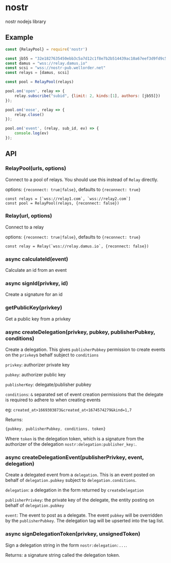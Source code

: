 
# nostr

nostr nodejs library

## Example

```js
const {RelayPool} = require('nostr')

const jb55 = "32e1827635450ebb3c5a7d12c1f8e7b2b514439ac10a67eef3d9fd9c5c68e245"
const damus = "wss://relay.damus.io"
const scsi = "wss://nostr-pub.wellorder.net"
const relays = [damus, scsi]

const pool = RelayPool(relays)

pool.on('open', relay => {
	relay.subscribe("subid", {limit: 2, kinds:[1], authors: [jb55]})
});

pool.on('eose', relay => {
	relay.close()
});

pool.on('event', (relay, sub_id, ev) => {
	console.log(ev)
});
```

## API

### RelayPool(urls, options)

Connect to a pool of relays. You should use this instead of `Relay` directly.

options: `{reconnect: true|false}`, defaults to `{reconnect: true}`

```
const relays = [`wss://relay1.com`, `wss://relay2.com`]
const pool = RelayPool(relays, {reconnect: false})
```

### Relay(url, options)

Connect to a relay

options: `{reconnect: true|false}`, defaults to `{reconnect: true}`

```
const relay = Relay(`wss://relay.damus.io`, {reconnect: false})
```

### async calculateId(event)

Calculate an id from an event

### async signId(privkey, id)

Create a signature for an id

### getPublicKey(privkey)

Get a public key from a privkey

### async createDelegation(privkey, pubkey, publisherPubkey, conditions)

Create a delegation. This gives `publisherPubkey` permission to create events
on the `privkey`s behalf subject to `conditions`

`privkey`: authorizer private key

`pubkey`: authorizer public key

`publisherKey`: delegate/publisher pubkey

`conditions`: `&` separated set of event creation permissions that the delegate
is required to adhere to when creating events

eg: `created_at>1669303873&created_at<1674574279&kind=1,7`

Returns:

```js
{pubkey, publisherPubkey, conditions, token}
```

Where `token` is the delegation token, which is a signature from the authorizer
of the delegation `nostr:delegation:publisher_key:`.

### async createDelegationEvent(publisherPrivkey, event, delegation)

Create a delegated event from a `delegation`. This is an event posted on behalf
of `delegation.pubkey` subject to `delegation.conditions`.

`delegation`: a delegation in the form returned by `createDelegation`

`publisherPrivkey`: the private key of the delegate, the entity posting on behalf of `delegation.pubkey`

`event`: The event to post as a delegate. The event `pubkey` will be overridden
by the `publisherPubkey`. The delegation tag will be upserted into the tag
list.


### async signDelegationToken(privkey, unsignedToken) 

Sign a delegation string in the form `nostr:delegation:...`.

Returns: a signature string called the delegation token.
